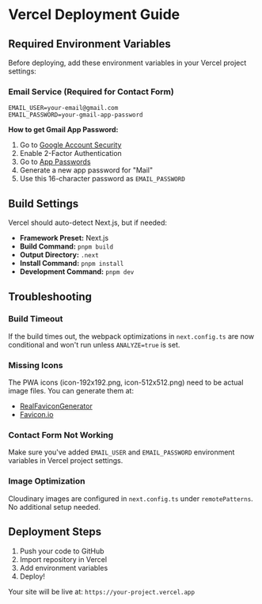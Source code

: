 # Vercel Deployment Guide

## Required Environment Variables

Before deploying, add these environment variables in your Vercel project settings:

### Email Service (Required for Contact Form)
```
EMAIL_USER=your-email@gmail.com
EMAIL_PASSWORD=your-gmail-app-password
```

**How to get Gmail App Password:**
1. Go to [Google Account Security](https://myaccount.google.com/security)
2. Enable 2-Factor Authentication
3. Go to [App Passwords](https://myaccount.google.com/apppasswords)
4. Generate a new app password for "Mail"
5. Use this 16-character password as `EMAIL_PASSWORD`

## Build Settings

Vercel should auto-detect Next.js, but if needed:

- **Framework Preset:** Next.js
- **Build Command:** `pnpm build`
- **Output Directory:** `.next`
- **Install Command:** `pnpm install`
- **Development Command:** `pnpm dev`

## Troubleshooting

### Build Timeout
If the build times out, the webpack optimizations in `next.config.ts` are now conditional and won't run unless `ANALYZE=true` is set.

### Missing Icons
The PWA icons (icon-192x192.png, icon-512x512.png) need to be actual image files. You can generate them at:
- [RealFaviconGenerator](https://realfavicongenerator.net/)
- [Favicon.io](https://favicon.io/)

### Contact Form Not Working
Make sure you've added `EMAIL_USER` and `EMAIL_PASSWORD` environment variables in Vercel project settings.

### Image Optimization
Cloudinary images are configured in `next.config.ts` under `remotePatterns`. No additional setup needed.

## Deployment Steps

1. Push your code to GitHub
2. Import repository in Vercel
3. Add environment variables
4. Deploy!

Your site will be live at: `https://your-project.vercel.app`
